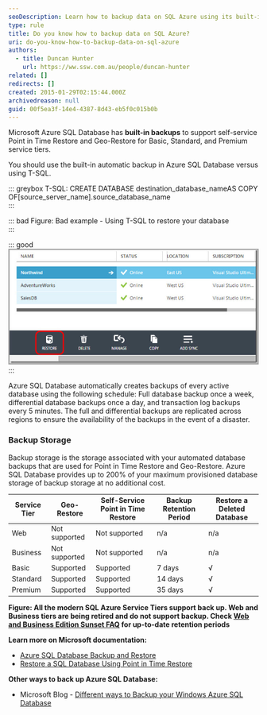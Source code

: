 ```yaml
---
seoDescription: Learn how to backup data on SQL Azure using its built-in automatic backup system and avoid T-SQL restores.
type: rule
title: Do you know how to backup data on SQL Azure?
uri: do-you-know-how-to-backup-data-on-sql-azure
authors:
  - title: Duncan Hunter
    url: https://ww.ssw.com.au/people/duncan-hunter
related: []
redirects: []
created: 2015-01-29T02:15:44.000Z
archivedreason: null
guid: 00f5ea3f-14e4-4387-8d43-eb5f0c015b0b
---
```


Microsoft Azure SQL Database has **built-in backups** to support self-service Point in Time Restore and Geo-Restore for Basic, Standard, and Premium service tiers.

<!--endintro-->

You should use the built-in automatic backup in Azure SQL Database versus using T-SQL.

::: greybox
T-SQL: CREATE DATABASE destination_database_nameAS COPY OF[source\_server\_name].source_database_name  
:::

::: bad
Figure: Bad example - Using T-SQL to restore your database  
:::

::: good  
![Figure: Good example - Using the built-in SQL Azure Database automatic backup system to restore your database](Azure-restore.jpg)  
:::

Azure SQL Database automatically creates backups of every active database using the following schedule: Full database backup once a week, differential database backups once a day, and transaction log backups every 5 minutes. The full and differential backups are replicated across regions to ensure the availability of the backups in the event of a disaster.

### Backup Storage

Backup storage is the storage associated with your automated database backups that are used for Point in Time Restore and Geo-Restore. Azure SQL Database provides up to 200% of your maximum provisioned database storage of backup storage at no additional cost.

| Service Tier | Geo-Restore   | Self-Service Point in Time Restore | Backup Retention Period | Restore a Deleted Database |
| ------------ | ------------- | ---------------------------------- | ----------------------- | -------------------------- |
| Web          | Not supported | Not supported                      | n/a                     | n/a                        |
| Business     | Not supported | Not supported                      | n/a                     | n/a                        |
| Basic        | Supported     | Supported                          | 7 days                  | √                          |
| Standard     | Supported     | Supported                          | 14 days                 | √                          |
| Premium      | Supported     | Supported                          | 35 days                 | √                          |

**Figure: All the modern SQL Azure Service Tiers support back up. Web and Business tiers are being retired and do not support backup. Check [Web and Business Edition Sunset FAQ](https://msdn.microsoft.com/en-us/library/azure/dn741330.aspx) for up-to-date retention periods**

**Learn more on Microsoft documentation:**

- [Azure SQL Database Backup and Restore](https://msdn.microsoft.com/en-us/library/azure/jj650016.aspx)
- [Restore a SQL Database Using Point in Time Restore](https://azure.microsoft.com/en-ca/blog/azure-sql-database-point-in-time-restore/)

**Other ways to back up Azure SQL Database:**

- Microsoft Blog - [Different ways to Backup your Windows Azure SQL Database](https://daoudisamir.com/different-ways-backup-windows-azure-sql-database/)
